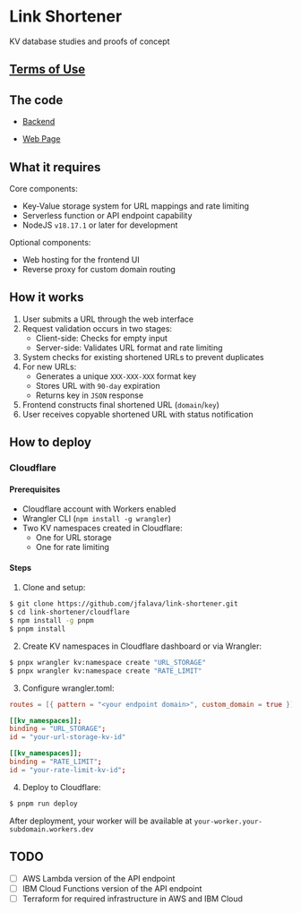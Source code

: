 # Link Shortener

KV database studies and proofs of concept

## [Terms of Use](https://link-shortener.jfa.dev/tos)

## The code

- [Backend](/cloudflare/src/index.ts)

- [Web Page](/www/)

## What it requires

Core components:

- Key-Value storage system for URL mappings and rate limiting
- Serverless function or API endpoint capability
- NodeJS `v18.17.1` or later for development

Optional components:

- Web hosting for the frontend UI
- Reverse proxy for custom domain routing

## How it works

1. User submits a URL through the web interface
2. Request validation occurs in two stages:
   - Client-side: Checks for empty input
   - Server-side: Validates URL format and rate limiting
3. System checks for existing shortened URLs to prevent duplicates
4. For new URLs:
   - Generates a unique `XXX-XXX-XXX` format key
   - Stores URL with `90-day` expiration
   - Returns key in `JSON` response
5. Frontend constructs final shortened URL (`domain`/`key`)
6. User receives copyable shortened URL with status notification

## How to deploy

### Cloudflare

#### Prerequisites

- Cloudflare account with Workers enabled
- Wrangler CLI (`npm install -g wrangler`)
- Two KV namespaces created in Cloudflare:
  - One for URL storage
  - One for rate limiting

#### Steps

1. Clone and setup:

```bash
$ git clone https://github.com/jfalava/link-shortener.git
$ cd link-shortener/cloudflare
$ npm install -g pnpm
$ pnpm install
```

2. Create KV namespaces in Cloudflare dashboard or via Wrangler:

```bash
$ pnpx wrangler kv:namespace create "URL_STORAGE"
$ pnpx wrangler kv:namespace create "RATE_LIMIT"
```

3. Configure wrangler.toml:

```toml
routes = [{ pattern = "<your endpoint domain>", custom_domain = true }]

[[kv_namespaces]];
binding = "URL_STORAGE";
id = "your-url-storage-kv-id"

[[kv_namespaces]];
binding = "RATE_LIMIT";
id = "your-rate-limit-kv-id";
```

4. Deploy to Cloudflare:

```bash
$ pnpm run deploy
```

After deployment, your worker will be available at `your-worker.your-subdomain.workers.dev`

## TODO

- [ ] AWS Lambda version of the API endpoint
- [ ] IBM Cloud Functions version of the API endpoint
- [ ] Terraform for required infrastructure in AWS and IBM Cloud

